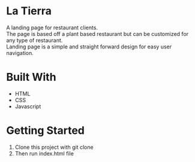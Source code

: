 # La Tierra

A landing page for restaurant clients.\
The page is based off a plant based restaurant but can be customized for any type of restaurant.\
Landing page is a simple and straight forward design for easy user navigation.

# Built With

<ul>
<li>HTML</li>
<li>CSS</li>
<li>Javascript</li>
</ul>

# Getting Started

<ol>
<li>Clone this project with git clone</li>
<li>Then run index.html file</li>
</ol>
